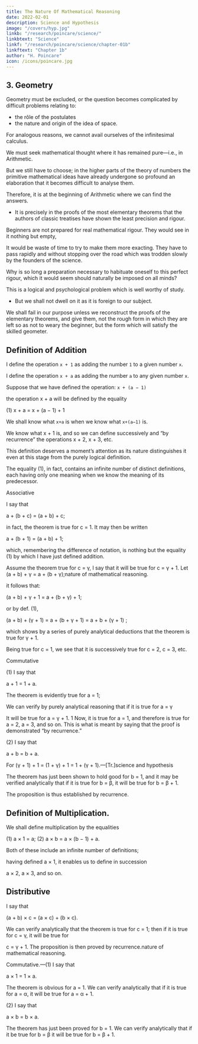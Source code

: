 ```yaml
---
title: The Nature Of Mathematical Reasoning
date: 2022-02-01
description: Science and Hypothesis
image: "/covers/hyp.jpg"
linkb: "/research/poincare/science/"
linkbtext: "Science"
linkf: "/research/poincare/science/chapter-01b"
linkftext: "Chapter 1b"
author: "H. Poincare"
icon: /icons/poincare.jpg
---
```



## 3. Geometry

<!-- Let us now see the geometer at work, and try to surprise some of his methods. The task is not without difficulty; it is not enough to open a book at random and to anal-science and hypothesis

yse any proof we may come across.  -->

Geometry must be excluded, or the question becomes complicated by difficult problems relating to:
- the rôle of the postulates
- the nature and origin of the idea of space. 

For analogous reasons, we cannot avail ourselves of the infinitesimal calculus. 

We must seek mathematical thought where it has remained pure—i.e., in Arithmetic. 

But we still have to choose; in the higher parts of the theory of numbers the primitive mathematical ideas have already undergone
so profound an elaboration that it becomes difficult to analyse them.

Therefore, it is at the beginning of Arithmetic where we can find the answers. 
- It is precisely in the proofs of the most elementary theorems that the authors of classic treatises have shown the least precision and rigour.

Beginners are not prepared for real mathematical rigour. They would see in it nothing but empty,
<!-- tedious subtleties.  -->

It would be waste of time to try to make them more exacting. They have to pass rapidly and without stopping over the road which was trodden slowly
by the founders of the science.

Why is so long a preparation necessary to habituate <!-- nature of mathematical reasoning. --> oneself to this perfect rigour, which it would seem should naturally be imposed on all minds?

This is a logical and psychological problem which is well worthy of study. 
- But we shall not dwell on it as it is foreign to our subject. 

We shall fail in our purpose unless we reconstruct the proofs of the elementary theorems, and give them, not the rough form in which they are left
so as not to weary the beginner, but the form which will satisfy the skilled geometer.


## Definition of Addition

I define<!--  assume that --> the operation `x + 1` as <!--  has been defined. --> adding the number `1` to a given number `x`. 

<!-- Whatever may be said of this definition, it does not enter 
into the subsequent reasoning. -->

I define the operation `x + a` as adding the number `a` to any given number `x`.

Suppose that we have defined the operation: `x + (a − 1)`

the operation x + a will be defined by the equality

(1) x + a = x + (a − 1) + 1

We shall know what `x+a` is when we know what `x+(a−1)` is. 

We know what x + 1 is, and so we can define successively and “by recurrence” the operations x + 2, x + 3, etc. 

This definition deserves a moment’s attention as its nature distinguishes it even at this stage from the purely logical definition. 

The equality (1), in fact, contains an infinite number of distinct definitions, each having only one meaning when we know the meaning of its predecessor.


Associative

I say that

a + (b + c) = (a + b) + c;

in fact, the theorem is true for c = 1. It may then be written

a + (b + 1) = (a + b) + 1;

which, remembering the difference of notation, is nothing but the equality (1) by which I have just defined addition.

Assume the theorem true for c = γ, I say that it will be true for c = γ + 1. Let
(a + b) + γ = a + (b + γ);nature of mathematical reasoning.

it follows that:

(a + b) + γ + 1 = a + (b + γ) + 1;

or by def. (1),

(a + b) + (γ + 1) = a + (b + γ + 1) = a + b + (γ + 1) ;

which shows by a series of purely analytical deductions that the theorem is true for γ + 1. 

Being true for c = 1, we see that it is successively true for c = 2, c = 3, etc.

Commutative

(1) I say that

a + 1 = 1 + a.

The theorem is evidently true for a = 1; 

We can verify by purely analytical reasoning that if it is true for a = γ

It will be true for a = γ + 1. 1 Now, it is true for a = 1, and therefore is true for a = 2, a = 3, and so on. This is
what is meant by saying that the proof is demonstrated “by recurrence.”

(2) I say that

a + b = b + a.

For (γ + 1) + 1 = (1 + γ) + 1 = 1 + (γ + 1).—[Tr.]science and hypothesis

The theorem has just been shown to hold good for b = 1, and it may be verified analytically that if it is true for b = β, it will be true for b = β + 1. 

The proposition is thus established by recurrence.


## Definition of Multiplication.

We shall define multiplication by the equalities

(1) a × 1 = a;
(2) a × b = a × (b − 1) + a.

Both of these include an infinite number of definitions;

having defined a × 1, it enables us to define in succession

a × 2, a × 3, and so on.



## Distributive

I say that

(a + b) × c = (a × c) + (b × c).

We can verify analytically that the theorem is true for
c = 1; then if it is true for c = γ, it will be true for

c = γ + 1. The proposition is then proved by recurrence.nature of mathematical reasoning.

Commutative.—(1) I say that

a × 1 = 1 × a.

The theorem is obvious for a = 1. We can verify analytically that if it is true for a = α, it will be true for
a = α + 1.

(2) I say that

a × b = b × a.

The theorem has just been proved for b = 1. We can verify analytically that if it be true for b = β it will be
true for b = β + 1.



